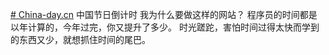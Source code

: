 <a href="http://china-day.cn"># China-day.cn</a>
中国节日倒计时
我为什么要做这样的网站？
程序员的时间都是以年计算的，今年过完，你又提升了多少。
时光蹉跎，害怕时间过得太快而学到的东西又少，就想抓住时间的尾巴。
